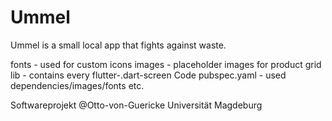 # Ummel
Ummel is a small local app that fights against waste.

fonts - used for custom icons
images - placeholder images for product grid
lib - contains every flutter-.dart-screen Code
pubspec.yaml - used dependencies/images/fonts etc.

Softwareprojekt @Otto-von-Guericke Universität Magdeburg
